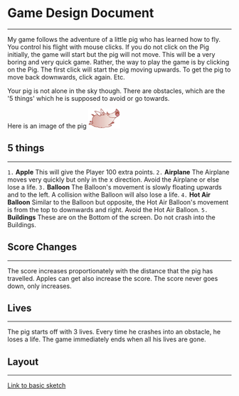 # Game Design Document
----

My game follows the adventure of a little pig who has learned how to fly. 
You control his flight with mouse clicks.
If you do not click on the Pig initially, the game will start but the pig will not move. This will be a very boring and very quick game. 
Rather, the way to play the game is by clicking on the Pig. The first click will start the pig moving upwards. To get the pig to move back downwards, click again. Etc. 

Your pig is not alone in the sky though. There are obstacles, which are the '5 things' which he is supposed to avoid or go towards. 

Here is an image of the pig 
![Flying Pig](piggy.png "Flying Pig")

## 5 things
----
`1.` **Apple** This will give the Player 100 extra points. 
`2.` **Airplane** The Airplane moves very quickly but only in the x direction. Avoid the Airplane or else lose a life. 
`3.` **Balloon** The Balloon's movement is slowly floating upwards and to the left. A collision withe Balloon will also lose a life. 
`4.` **Hot Air Balloon** Similar to the Balloon but opposite, the Hot Air Balloon's movement is from the top to downwards and right. Avoid the Hot Air Balloon. 
`5.` **Buildings** These are on the Bottom of the screen. Do not crash into the Buildings. 

## Score Changes 
----

The score increases proportionately with the distance that the pig has travelled. Apples can get also increase the score. 
The score never goes down, only increases. 

## Lives 
----

The pig starts off with 3 lives. Every time he crashes into an obstacle, he loses a life. The game immediately ends when all his lives are gone. 

## Layout 
----
[Link to basic sketch](https://imgur.com/qAVbxxc) 

